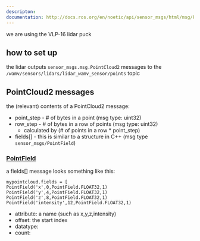 ```yaml
---
descripton: 
documentation: http://docs.ros.org/en/noetic/api/sensor_msgs/html/msg/PointCloud2.html
---
```

we are using the VLP-16 lidar puck

## how to set up
the lidar outputs `sensor_msgs.msg.PointCloud2` messages to the `/wamv/sensors/lidars/lidar_wamv_sensor/points` topic

## PointCloud2 messages
the (relevant) contents of a PointCloud2 message:
- point_step - # of bytes in a point (msg type: uint32)
- row_step - # of bytes in a row of points (msg type: uint32)
	- calculated by (# of points in a row * point_step)
- fields[] - this is similar to a structure in C++ (msg type `sensor_msgs/PointField`)

### [PointField](http://docs.ros.org/en/noetic/api/sensor_msgs/html/msg/PointField.html)
a fields[] message looks something like this:
```
mypointcloud.fields = [
PointField('x',0,PointField.FLOAT32,1)
PointField('y',4,PointField.FLOAT32,1)
PointField('z',8,PointField.FLOAT32,1)
PointField('intensity',12,PointField.FLOAT32,1)
```
- attribute: a name (such as x,y,z,intensity) 
- offset: the start index
- datatype: 
- count: